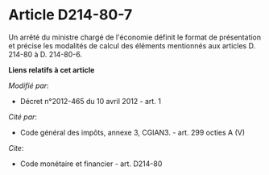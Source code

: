 # Article D214-80-7

Un arrêté du ministre chargé de l'économie définit le format de présentation et précise les modalités de calcul des éléments
mentionnés aux articles D. 214-80 à D. 214-80-6.

**Liens relatifs à cet article**

_Modifié par_:

  - Décret n°2012-465 du 10 avril 2012 - art. 1

_Cité par_:

  - Code général des impôts, annexe 3, CGIAN3. - art. 299 octies A (V)

_Cite_:

  - Code monétaire et financier - art. D214-80
